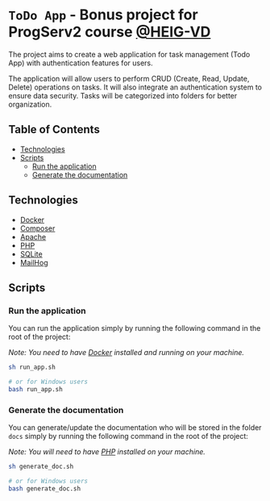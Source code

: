 # `ToDo App` - Bonus project for ProgServ2 course [@HEIG-VD](https://github.com/HEIG-VD)

The project aims to create a web application for task management (Todo App) with authentication features for users.

The application will allow users to perform CRUD (Create, Read, Update, Delete) operations on tasks. It will also integrate an authentication system to ensure data security. Tasks will be categorized into folders for better organization.

## Table of Contents

- [Technologies](#Technologies)
- [Scripts](#Scripts)
  - [Run the application](#Run-the-application)
  - [Generate the documentation](#Generate-the-documentation)

## Technologies

- [Docker](https://www.docker.com/)
- [Composer](https://getcomposer.org/)
- [Apache](https://httpd.apache.org/)
- [PHP](https://www.php.net/)
- [SQLite](https://www.sqlite.org/index.html)
- [MailHog](https://github.com/mailhog/MailHog)

## Scripts

### Run the application

You can run the application simply by running the following command in the root of the project:

_Note: You need to have [Docker](https://www.docker.com/) installed and running on your machine._

```bash
sh run_app.sh

# or for Windows users
bash run_app.sh
```

### Generate the documentation

You can generate/update the documentation who will be stored in the folder `docs` simply by running the following command in the root of the project:

_Note: You will need to have [PHP](https://www.php.net/) installed on your machine._

```bash
sh generate_doc.sh

# or for Windows users
bash generate_doc.sh
```
